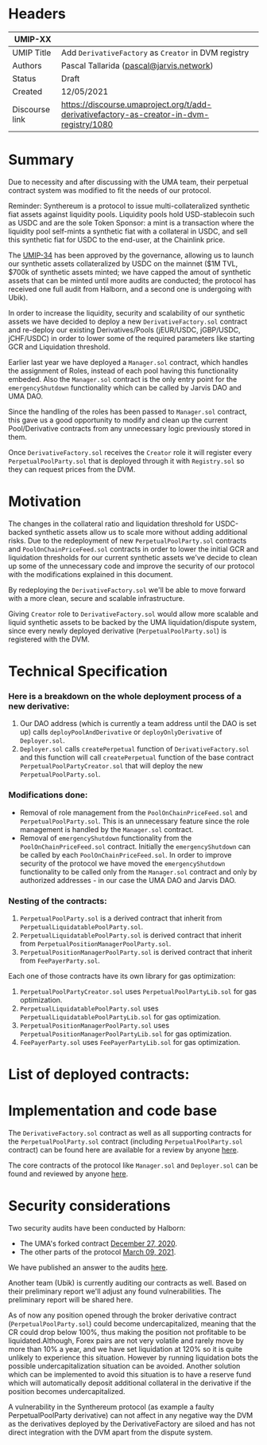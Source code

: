 # Headers

| UMIP-XX  |                                                                                                                                          |
|------------|------------------------------------------------------------------------------------------------------------------------------------------|
| UMIP Title | Add `DerivativeFactory` as `Creator` in DVM registry                                                                                                |
| Authors    | Pascal Tallarida (pascal@jarvis.network)                 |
| Status     | Draft                                                 |
| Created    | 12/05/2021   
| Discourse link    | https://discourse.umaproject.org/t/add-derivativefactory-as-creator-in-dvm-registry/1080                                  |

# Summary

Due to necessity and after discussing with the UMA team, their perpetual contract system was modified to fit the needs of our protocol. 

Reminder: Synthereum is a protocol to issue multi-collateralized synthetic fiat assets against liquidity pools. Liquidity pools hold USD-stablecoin such as USDC and are the sole Token Sponsor: a mint is a transaction where the liquidity pool self-mints a synthetic fiat with a collateral in USDC, and sell this synthetic fiat for USDC to the end-user, at the Chainlink price.

The [UMIP-34](https://github.com/UMAprotocol/UMIPs/blob/master/UMIPs/umip-34.md) has been approved by the governance, allowing us to launch our synthetic assets collateralized by USDC on the mainnet ($1M TVL, $700k of synthetic assets minted; we have capped the amout of synthetic assets that can be minted until more audits are conducted; the protocol has received one full audit from Halborn, and a second one is undergoing with Ubik).

In order to increase the liquidity, security and scalability of our synthetic assets we have decided to deploy a new `DerivativeFactory.sol` contract and re-deploy our existing Derivatives/Pools (jEUR/USDC, jGBP/USDC, jCHF/USDC) in order to lower some of the required parameters like starting GCR and Liquidation threshold. 

Earlier last year we have deployed a `Manager.sol` contract, which handles the assignment of Roles, instead of each pool having this functionality embeded. Also the `Manager.sol` contract is the only entry point for the `emergencyShutdown` functionality which can be called by Jarvis DAO and UMA DAO.

Since the handling of the roles has been passed to `Manager.sol` contract, this gave us a good opportunity to modify and clean up the current Pool/Derivative contracts from any unnecessary logic previously stored in them.

Once `DerivativeFactory.sol` receives the `Creator` role it will register every `PerpetualPoolParty.sol` that is deployed through it with `Registry.sol` so they can request prices from the DVM.

# Motivation

The changes in the collateral ratio and liquidation threshold for USDC-backed synthetic assets allow us to scale more without adding additional risks. Due to the redeployment of new `PerpetualPoolParty.sol` contracts and `PoolOnChainPriceFeed.sol` contracts in order to lower the initial GCR and liquidation thresholds for our current synthetic assets we've decide to clean up some of the unnecessary code and improve the security of our protocol with the modifications explained in this document.

By redeploying the `DerivativeFactory.sol` we'll be able to move forward with a more clean, secure and scalable infrastructure.

Giving `Creator` role to `DerivativeFactory.sol` would allow more scalable and liquid synthetic assets to be backed by the UMA liquidation/dispute system, since every newly deployed derivative (`PerpetualPoolParty.sol`) is registered with the DVM.

# Technical Specification

### Here is a breakdown on the whole deployment process of a new derivative:

1. Our DAO address (which is currently a team address until the DAO is set up) calls `deployPoolAndDerivative` or `deployOnlyDerivative` of `Deployer.sol`.
2. `Deployer.sol` calls `createPerpetual` function of `DerivativeFactory.sol` and this function will call `createPerpetual` function of the base contract `PerpetualPoolPartyCreator.sol` that will deploy the new `PerpetualPoolParty.sol`.

### Modifications done: 

- Removal of role management from the `PoolOnChainPriceFeed.sol` and `PerpetualPoolParty.sol`. This is an unnecessary feature since the role management is handled by the `Manager.sol` contract. 
- Removal of `emergencyShutdown` functionality from the `PoolOnChainPriceFeed.sol` contract. Initially the `emergencyShutdown` can be called by each `PoolOnChainPriceFeed.sol`. In order to improve security of the protocol we have moved the `emergencyShutdown` functionality to be called only from the `Manager.sol` contract and only by authorized addresses - in our case the UMA DAO and Jarvis DAO.


### Nesting of the contracts:

1. `PerpetualPoolParty.sol` is a derived contract that inherit from `PerpetualLiquidatablePoolParty.sol`.
2. `PerpetualLiquidatablePoolParty.sol` is derived contract that inherit from `PerpetualPositionManagerPoolParty.sol`.
3. `PerpetualPositionManagerPoolParty.sol` is derived contract that inherit from `FeePayerParty.sol`.

Each one of those contracts have its own library for gas optimization:
1. `PerpetualPoolPartyCreator.sol` uses `PerpetualPoolPartyLib.sol` for gas optimization.
2. `PerpetualLiquidatablePoolParty.sol` uses `PerpetualLiquidatablePoolPartyLib.sol` for gas optimization.
3. `PerpetualPositionManagerPoolParty.sol` uses `PerpetualPositionManagerPoolPartyLib.sol` for gas optimization.
4. `FeePayerParty.sol` uses `FeePayerPartyLib.sol` for gas optimization.

# List of deployed contracts:


# Implementation and code base

The `DerivativeFactory.sol` contract as well as all supporting contracts for the `PerpetualPoolParty.sol` contract (including `PerpetualPoolParty.sol` contract) can be found here are available for a review by anyone [here](https://gitlab.com/jarvis-network/apps/exchange/mono-repo/-/tree/feature/derivative-v2/libs/contracts/contracts/contracts/derivative/v2).

The core contracts of the protocol like `Manager.sol` and `Deployer.sol` can be found and reviewed by anyone [here](https://gitlab.com/jarvis-network/apps/exchange/mono-repo/-/tree/feature/derivative-v2/libs/contracts/contracts/contracts/core).

# Security considerations

Two security audits have been conducted by Halborn: 

- The UMA's forked contract [December 27, 2020](https://gitlab.com/jarvis-network/apps/exchange/mono-repo/-/blob/dev/docs/security-audits/halborn/01-jarvis-perpetualpoolparty.pdf).
- The other parts of the protocol [March 09, 2021](https://gitlab.com/jarvis-network/apps/exchange/mono-repo/-/blob/dev/docs/security-audits/halborn/02-jarvis-v3-smart-contracts-report-v1.pdf).

We have published an answer to the audits [here](https://gitlab.com/jarvis-network/apps/exchange/mono-repo/-/blob/dev/docs/security-audits/halborn/02-response-to-jarvis-v3-smart-contracts-report-v1.md).

Another team (Ubik) is currently auditing our contracts as well. Based on their preliminary report we'll adjust any found vulnerabilities. The preliminary report will be shared here.

As of now any position opened through the broker derivative contract (`PerpetualPoolParty.sol`) could become undercapitalized, meaning that the CR could drop below 100%, thus making the position not profitable to be liquidated.Although, Forex pairs are not very volatile and rarely move by more than 10% a year, and we have set liquidation at 120% so it is quite unlikely to experience this situation. However by running liquidation bots the possible undercapitalization situation can be avoided. Another solution which can be implemented to avoid this situation is to have a reserve fund which will automatically deposit additional collateral in the derivative if the position becomes undercapitalized.

A vulnerability in the Synthereum protocol (as example a faulty PerpetualPoolParty derivative) can not affect in any negative way the DVM as the derivatives deployed by the DerivativeFactory are siloed and has not direct integration with the DVM apart from the dispute system.
